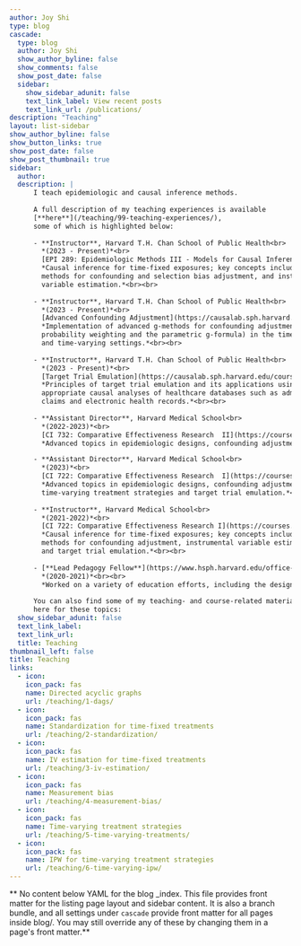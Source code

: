```yaml
---
author: Joy Shi
type: blog
cascade:
  type: blog
  author: Joy Shi
  show_author_byline: false
  show_comments: false
  show_post_date: false
  sidebar:
    show_sidebar_adunit: false
    text_link_label: View recent posts
    text_link_url: /publications/
description: "Teaching"
layout: list-sidebar
show_author_byline: false
show_button_links: true
show_post_date: false
show_post_thumbnail: true
sidebar:
  author: 
  description: |
      I teach epidemiologic and causal inference methods. 
      
      A full description of my teaching experiences is available 
      [**here**](/teaching/99-teaching-experiences/), 
      some of which is highlighted below:
      
      - **Instructor**, Harvard T.H. Chan School of Public Health<br>
        *(2023 - Present)*<br>
        [EPI 289: Epidemiologic Methods III - Models for Causal Inference](https://courses.my.harvard.edu/psp/courses/EMPLOYEE/EMPL/h/?tab=HU_CLASS_SEARCH&SearchReqJSON=%7B%22ExcludeBracketed%22%3Atrue%2C%22PageNumber%22%3A1%2C%22PageSize%22%3A%22%22%2C%22SortOrder%22%3A%5B%22IS_SCL_SUBJ_CAT%22%5D%2C%22Facets%22%3A%5B%5D%2C%22Category%22%3A%22HU_SCL_SCHEDULED_BRACKETED_COURSES%22%2C%22SearchPropertiesInResults%22%3Atrue%2C%22FacetsInResults%22%3Atrue%2C%22SaveRecent%22%3Atrue%2C%22TopN%22%3A%22%22%2C%22SearchText%22%3A%22epi289%20%28HU_UNITS_MIN%3A%3E%3D2.5%29%22%2C%22DeepLink%22%3Afalse%7D)<br>
        *Causal inference for time-fixed exposures; key concepts include bias, 
        methods for confounding and selection bias adjustment, and instrumental 
        variable estimation.*<br><br>
 
      - **Instructor**, Harvard T.H. Chan School of Public Health<br>
        *(2023 - Present)*<br>
        [Advanced Confounding Adjustment](https://causalab.sph.harvard.edu/courses/)<br>
        *Implementation of advanced g-methods for confounding adjustment (inverse 
        probability weighting and the parametric g-formula) in the time-fixed
        and time-varying settings.*<br><br>
 
      - **Instructor**, Harvard T.H. Chan School of Public Health<br>
        *(2023 - Present)*<br>
        [Target Trial Emulation](https://causalab.sph.harvard.edu/courses/)<br>
        *Principles of target trial emulation and its applications using
        appropriate causal analyses of healthcare databases such as administrative
        claims and electronic health records.*<br><br>
        
      - **Assistant Director**, Harvard Medical School<br>
        *(2022-2023)*<br>
        [CI 732: Comparative Effectiveness Research  II](https://courses.my.harvard.edu/psp/courses/EMPLOYEE/EMPL/h/?tab=HU_CLASS_SEARCH&SearchReqJSON=%7B%22ExcludeBracketed%22%3Atrue%2C%22SaveRecent%22%3Atrue%2C%22Facets%22%3A%5B%5D%2C%22PageNumber%22%3A1%2C%22SortOrder%22%3A%5B%22SCORE%22%5D%2C%22TopN%22%3A%22%22%2C%22PageSize%22%3A%22%22%2C%22SearchText%22%3A%22CI732%22%7D)<br>
        *Advanced topics in epidemiologic designs, confounding adjustment for time-varying treatment strategies and target trial emulation.*<br><br>     

      - **Assistant Director**, Harvard Medical School<br>
        *(2023)*<br>
        [CI 722: Comparative Effectiveness Research  I](https://courses.my.harvard.edu/psp/courses/EMPLOYEE/EMPL/h/?tab=HU_CLASS_SEARCH&SearchReqJSON=%7B%22ExcludeBracketed%22%3Atrue%2C%22PageNumber%22%3A1%2C%22PageSize%22%3A%22%22%2C%22SortOrder%22%3A%5B%22SCORE%22%5D%2C%22Facets%22%3A%5B%5D%2C%22Category%22%3A%22HU_SCL_SCHEDULED_BRACKETED_COURSES%22%2C%22SearchPropertiesInResults%22%3Atrue%2C%22FacetsInResults%22%3Atrue%2C%22SaveRecent%22%3Atrue%2C%22TopN%22%3A%22%22%2C%22SearchText%22%3A%22CI722%22%2C%22DeepLink%22%3Afalse%7D)<br>
        *Advanced topics in epidemiologic designs, confounding adjustment for 
        time-varying treatment strategies and target trial emulation.*<br><br>  
        
      - **Instructor**, Harvard Medical School<br>
        *(2021-2022)*<br>
        [CI 722: Comparative Effectiveness Research I](https://courses.my.harvard.edu/psp/courses/EMPLOYEE/EMPL/h/?tab=HU_CLASS_SEARCH&SearchReqJSON=%7B%22ExcludeBracketed%22%3Atrue%2C%22PageNumber%22%3A1%2C%22PageSize%22%3A%22%22%2C%22SortOrder%22%3A%5B%22IS_SCL_SUBJ_CAT%22%5D%2C%22Facets%22%3A%5B%5D%2C%22Category%22%3A%22HU_SCL_SCHEDULED_BRACKETED_COURSES%22%2C%22SearchPropertiesInResults%22%3Atrue%2C%22FacetsInResults%22%3Atrue%2C%22SaveRecent%22%3Atrue%2C%22TopN%22%3A%22%22%2C%22SearchText%22%3A%22CI%20722%20Spring%22%2C%22DeepLink%22%3Afalse%7D)<br><br>
        *Causal inference for time-fixed exposures; key concepts include bias, 
        methods for confounding adjustment, instrumental variable estimation, 
        and target trial emulation.*<br><br>
     
      - [**Lead Pedagogy Fellow**](https://www.hsph.harvard.edu/office-of-education/pedagogy-fellows/), Harvard T.H. Chan School of Public Health<br>
        *(2020-2021)*<br><br>
        *Worked on a variety of education efforts, including the design or redesign of courses,  organizing and leading teaching workshops, and providing ongoing support for teaching fellows.*<br><br>
      
      You can also find some of my teaching- and course-related materials posted
      here for these topics: 
  show_sidebar_adunit: false
  text_link_label: 
  text_link_url: 
  title: Teaching
thumbnail_left: false
title: Teaching
links:
  - icon: 
    icon_pack: fas
    name: Directed acyclic graphs
    url: /teaching/1-dags/
  - icon: 
    icon_pack: fas
    name: Standardization for time-fixed treatments
    url: /teaching/2-standardization/
  - icon: 
    icon_pack: fas
    name: IV estimation for time-fixed treatments
    url: /teaching/3-iv-estimation/
  - icon:  
    icon_pack: fas
    name: Measurement bias
    url: /teaching/4-measurement-bias/  
  - icon:  
    icon_pack: fas
    name: Time-varying treatment strategies
    url: /teaching/5-time-varying-treatments/   
  - icon:  
    icon_pack: fas
    name: IPW for time-varying treatment strategies
    url: /teaching/6-time-varying-ipw/     
---
```


** No content below YAML for the blog _index. This file provides front matter for the listing page layout and sidebar content. It is also a branch bundle, and all settings under `cascade` provide front matter for all pages inside blog/. You may still override any of these by changing them in a page's front matter.**

